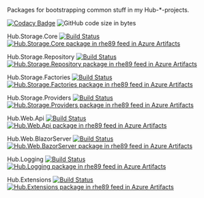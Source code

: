 Packages for bootstrapping common stuff in my Hub-*-projects. 

[![Codacy Badge](https://api.codacy.com/project/badge/Grade/6388b2253a6d47a496dd3ff16bfe7910)](https://app.codacy.com/gh/rhe89/hub-shared?utm_source=github.com&utm_medium=referral&utm_content=rhe89/hub-shared&utm_campaign=Badge_Grade_Settings)
![GitHub code size in bytes](https://img.shields.io/github/languages/code-size/rhe89/hub-shared)

Hub.Storage.Core [![Build Status](https://rhe89.visualstudio.com/Hub/_apis/build/status/Hub.Shared/Hub.Storage/Hub.Storage.Core?branchName=main)](https://rhe89.visualstudio.com/Hub/_build/latest?definitionId=9&branchName=main) [![Hub.Storage.Core package in rhe89 feed in Azure Artifacts](https://rhe89.feeds.visualstudio.com/_apis/public/Packaging/Feeds/a9ebd0d9-61ca-407b-bd4f-cf5e1f59a5c6/Packages/b5940c31-98b4-4082-bf66-bcaa4765201c/Badge)](https://rhe89.visualstudio.com/Hub/_packaging?_a=package&feed=a9ebd0d9-61ca-407b-bd4f-cf5e1f59a5c6&package=b5940c31-98b4-4082-bf66-bcaa4765201c&preferRelease=true)

Hub.Storage.Repository [![Build Status](https://rhe89.visualstudio.com/Hub/_apis/build/status/Hub.Shared/Hub.Storage/Hub.Storage.Repository?branchName=main)](https://rhe89.visualstudio.com/Hub/_build/latest?definitionId=9&branchName=main)[![Hub.Storage.Repository package in rhe89 feed in Azure Artifacts](https://rhe89.feeds.visualstudio.com/_apis/public/Packaging/Feeds/a9ebd0d9-61ca-407b-bd4f-cf5e1f59a5c6/Packages/f2871a35-fed4-4864-ae7d-898b5405ec6c/Badge)](https://rhe89.visualstudio.com/Hub/_packaging?_a=package&feed=a9ebd0d9-61ca-407b-bd4f-cf5e1f59a5c6&package=f2871a35-fed4-4864-ae7d-898b5405ec6c&preferRelease=true)

Hub.Storage.Factories [![Build Status](https://rhe89.visualstudio.com/Hub/_apis/build/status/Hub.Shared/Hub.Storage/Hub.Storage.Factories?branchName=main)](https://rhe89.visualstudio.com/Hub/_build/latest?definitionId=9&branchName=main)[![Hub.Storage.Factories package in rhe89 feed in Azure Artifacts](https://rhe89.feeds.visualstudio.com/_apis/public/Packaging/Feeds/a9ebd0d9-61ca-407b-bd4f-cf5e1f59a5c6/Packages/bfa456c0-ec3f-4cf5-b94e-27fdb9623c76/Badge)](https://rhe89.visualstudio.com/Hub/_packaging?_a=package&feed=a9ebd0d9-61ca-407b-bd4f-cf5e1f59a5c6&package=bfa456c0-ec3f-4cf5-b94e-27fdb9623c76&preferRelease=true)

Hub.Storage.Providers [![Build Status](https://rhe89.visualstudio.com/Hub/_apis/build/status/Hub.Shared/Hub.Storage/Hub.Storage.Providers?branchName=main)](https://rhe89.visualstudio.com/Hub/_build/latest?definitionId=9&branchName=main)[![Hub.Storage.Providers package in rhe89 feed in Azure Artifacts](https://rhe89.feeds.visualstudio.com/_apis/public/Packaging/Feeds/a9ebd0d9-61ca-407b-bd4f-cf5e1f59a5c6/Packages/61b5e47c-ff66-45f4-9d4e-7dccd1e2c1c1/Badge)](https://rhe89.visualstudio.com/Hub/_packaging?_a=package&feed=a9ebd0d9-61ca-407b-bd4f-cf5e1f59a5c6&package=61b5e47c-ff66-45f4-9d4e-7dccd1e2c1c1&preferRelease=true)

Hub.Web.Api [![Build Status](https://rhe89.visualstudio.com/Hub/_apis/build/status/Hub.Shared/Hub.Web/Hub.Web.Api?branchName=main)](https://rhe89.visualstudio.com/Hub/_build/latest?definitionId=9&branchName=main)[![Hub.Web.Api package in rhe89 feed in Azure Artifacts](https://rhe89.feeds.visualstudio.com/_apis/public/Packaging/Feeds/a9ebd0d9-61ca-407b-bd4f-cf5e1f59a5c6/Packages/3ea0c7b1-f0de-4e99-9c34-6e94bb4844b2/Badge)](https://rhe89.visualstudio.com/Hub/_packaging?_a=package&feed=a9ebd0d9-61ca-407b-bd4f-cf5e1f59a5c6&package=3ea0c7b1-f0de-4e99-9c34-6e94bb4844b2&preferRelease=true)

Hub.Web.BlazorServer [![Build Status](https://rhe89.visualstudio.com/Hub/_apis/build/status/Hub.Shared/Hub.Web/Hub.Web.BlazorServer?branchName=main)](https://rhe89.visualstudio.com/Hub/_build/latest?definitionId=9&branchName=main)[![Hub.Web.BazorServer package in rhe89 feed in Azure Artifacts](https://rhe89.feeds.visualstudio.com/_apis/public/Packaging/Feeds/a9ebd0d9-61ca-407b-bd4f-cf5e1f59a5c6/Packages/e1af493b-0b98-44bb-b2bf-539fa6830e50/Badge)](https://rhe89.visualstudio.com/Hub/_packaging?_a=package&feed=a9ebd0d9-61ca-407b-bd4f-cf5e1f59a5c6&package=e1af493b-0b98-44bb-b2bf-539fa6830e50&preferRelease=true)

Hub.Logging [![Build Status](https://rhe89.visualstudio.com/Hub/_apis/build/status/Hub.Shared/Hub.Logging?branchName=main)](https://rhe89.visualstudio.com/Hub/_build/latest?definitionId=9&branchName=main)[![Hub.Logging package in rhe89 feed in Azure Artifacts](https://rhe89.feeds.visualstudio.com/_apis/public/Packaging/Feeds/a9ebd0d9-61ca-407b-bd4f-cf5e1f59a5c6/Packages/cb246d14-9960-4f2e-832a-61aff15440d1/Badge)](https://rhe89.visualstudio.com/Hub/_packaging?_a=package&feed=a9ebd0d9-61ca-407b-bd4f-cf5e1f59a5c6&package=cb246d14-9960-4f2e-832a-61aff15440d1&preferRelease=true)

Hub.Extensions [![Build Status](https://rhe89.visualstudio.com/Hub/_apis/build/status/Hub.Shared/Hub.Extensions?branchName=main)](https://rhe89.visualstudio.com/Hub/_build/latest?definitionId=9&branchName=main)[![Hub.Extensions package in rhe89 feed in Azure Artifacts](https://rhe89.feeds.visualstudio.com/_apis/public/Packaging/Feeds/a9ebd0d9-61ca-407b-bd4f-cf5e1f59a5c6/Packages/beaee1f9-4636-4920-8587-e8b73cad3494/Badge)](https://rhe89.visualstudio.com/Hub/_packaging?_a=package&feed=a9ebd0d9-61ca-407b-bd4f-cf5e1f59a5c6&package=beaee1f9-4636-4920-8587-e8b73cad3494&preferRelease=true)
